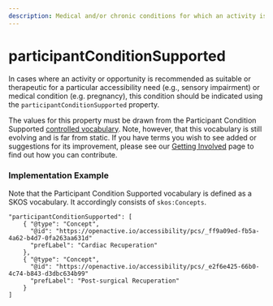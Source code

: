 ```yaml
---
description: Medical and/or chronic conditions for which an activity is suitable
---
```


# participantConditionSupported

In cases where an activity or opportunity is recommended as suitable or therapeutic for a particular accessibility need \(e.g., sensory impairment\) or medical condition \(e.g. pregnancy\), this condition should be indicated using the `participantConditionSupported` property.

The values for this property must be drawn from the Participant Condition Supported [controlled vocabulary](https://disab.herokuapp.com/en/hierarchical_concepts.html). Note, however, that this vocabulary is still evolving and is far from static. If you have terms you wish to see added or suggestions for its improvement, please see our [Getting Involved](../getting-involved.md) page to find out how you can contribute.

### Implementation Example

Note that the Participant Condition Supported vocabulary is defined as a SKOS vocabulary. It accordingly consists of `skos:Concepts`.

```text
"participantConditionSupported": [
    { "@type": "Concept",
      "@id": "https://openactive.io/accessibility/pcs/_ff9a09ed-fb5a-4a62-b4d7-0fa263aa631d"
      "prefLabel": "Cardiac Recuperation"
    },
    { "@type": "Concept",
      "@id": "https://openactive.io/accessibility/pcs/_e2f6e425-66b0-4c74-b843-d3dbc634b99"
      "prefLabel": "Post-surgical Recuperation"
    }
]
```

